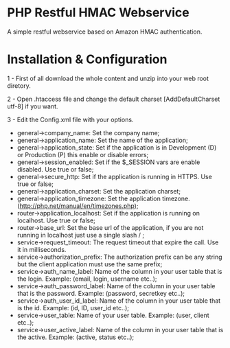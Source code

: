 # PHP Restful HMAC Webservice
A simple restful webservice based on Amazon HMAC authentication.

# Installation & Configuration
1 - First of all download the whole content and unzip into your web root diretory.

2 - Open .htaccess file and change the default charset [AddDefaultCharset utf-8] if you want.

3 - Edit the Config.xml file with your options.

- general->company_name: Set the company name;
- general->application_name: Set the name of the application;
- general->application_state: Set if the application is in Development (D) or Production (P) this enable or disable errors;
- general->session_enabled: Set if the $_SESSION vars are enable disabled. Use true or false;
- general->secure_http: Set if the application is running in HTTPS. Use true or false;
- general->application_charset: Set the application charset;
- general->application_timezone: Set the application timezone. (http://php.net/manual/en/timezones.php);
- router->application_localhost: Set if the application is running on localhost. Use true or false;
- router->base_url: Set the base url of the application, if you are not running in localhost just use a single slash / ;
- service->request_timeout: The request timeout that expire the call. Use it in milliseconds.
- service->authorization_prefix: The authorization prefix can be any string but the client application must use the same prefix;
- service->auth_name_label: Name of the column in your user table that is the login. Example: (email, login, username etc..);
- service->auth_password_label: Name of the column in your user table that is the password. Example: (password, secretkey etc..);
- service->auth_user_id_label: Name of the column in your user table that is the id. Example: (id, ID, user_id etc..);
- service->user_table: Name of your user table. Example: (user, client etc..);
- service->user_active_label: Name of the column in your user table that is the active. Example: (active, status etc..);





